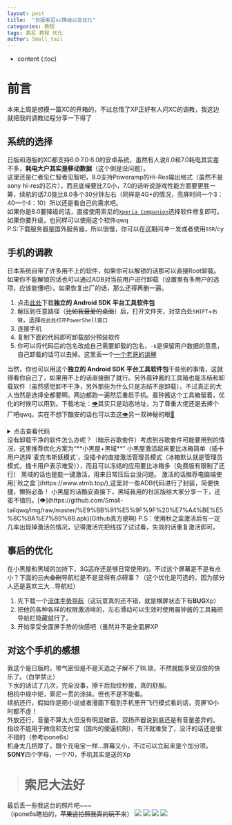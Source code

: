 ```yaml
---
layout: post
title:  "日版索尼xc降级以及优化"
categories: 教程
tags: 索尼 教程 优化
author: Small_tail
---
```


* content
{:toc}



# 前言  
本来上周是想摸一篇XC的开箱的，不过怠惰了XP正好有人问XC的调教，我这边就把我的调教过程分享一下得了  








## 系统的选择
日版和港版的XC都支持6.0·7.0·8.0的安卓系统，虽然有人说8.0和7.0耗电其实差不多，**耗电大户其实是移动数据**（这个倒是没问题）。  
这里还是仁者见仁智者见智吧，8.0支持Poweramp的Hi-Res输出格式（虽然不是sony hi-res的芯片），而且底噪要比7.0小，7.0的话听说游戏性能方面要更胜一筹，续航的话7.0能比8.0多个30分钟左右（同样是4G+的情况，亮屏时间一个3：40一个4：10）所以还是看自己的需求吧。  
如果你是8.0要降级的话，直接使用索尼的[`Xperia Companion`](https://www.sonystyle.com.cn/minisite/cross/app/xperia-companion.htm)选择软件修复即可。  
如果你要升级，也同样可以使用这个软件qwq  
P.S:下载服务器是国外服务器，所以很慢，你可以在这期间冲一发或者使用`SSR`/cy
## 手机的调教
日本系统自带了许多用不上的软件，如果你可以解锁的话那可以直接Root卸载。如果你不能解锁的话也可以通过ADB对当前用户进行卸载（设置里有多用户的选项，应该能懂吧）。如果恢复出厂的话，那么还得再删一遍。
1. 点击[此处](https://developer.android.google.cn/studio/releases/platform-tools.html)下载**独立的 Android SDK 平台工具软件包**
2. 解压到任意路径（~~比如我最爱的桌面~~）后，打开文件夹，对空白处`SHIFT`+`右键`，选择`在此处打开PowerShell窗口`
3. 连接手机
4. 复制下面的代码即可卸载部分预装软件
5. 你可以将代码后的包名改成自己需要卸载的包名，`-k`是保留用户数据的意思，自己卸载的话可以去掉。这里丢一个[一个老哥的讲解](https://www.coolapk.com/feed/13556696?shareKey=ZDBmZWVjODk2N2UzNWRkOWVlYWU~&shareUid=642591&shareFrom=com.coolapk.market_9.6.3)

当然，你也可以用这个**独立的 Android SDK 平台工具软件包**干些别的事情，这就得看你自己了，如果用不上的话直接删了就行。另外晨钟酱的工具箱也能冻结和卸载软件（虽然感觉卸不干净，另外那些为什么只是冻结不是卸载）。不过真正的大人当然是选择全都要啊。两边都跑一遍然后重启手机。晨钟酱这个工具箱留着，优化的时候可以用到。下载地址：[👁](https://www.coolapk.com/feed/11397755?shareKey=MGVjNTMwNjU0MzkxNWRkOWVlYzA~&shareUid=642591&shareFrom=com.coolapk.market_9.6.3)其实只是动态地址，为了尊重大佬还是去捧个厂吧qwq，实在不想下酷安的话也可以去这[👁](https://sn9.us/file/22501768-406593116 )另一双神秘的眼[👀](6666)

<details>
  <summary>点击查看代码</summary>
  <p>全部复制直接右键丢进PowerShell即可</p>
  <pre><code>
.\adb devices
.\adb shell
pm uninstall -k --user 0 jp.co.fsi.fs1seg
pm uninstall -k --user 0 jp.dmapnavi.navi02
pm uninstall -k --user 0 com.sony.drbd.reader.other.jp
pm uninstall -k --user 0 com.rsupport.rs.activity.ntt
pm uninstall -k --user 0 com.mcafee.vsm_android_dcm
pm uninstall -k --user 0 com.nttdocomo.android.areamail
pm uninstall -k --user 0 com.nttdocomo.android.bugreport
pm uninstall -k --user 0 com.nttdocomo.android.atf
pm uninstall -k --user 0 jp.co.nttdocomo.dbook
pm uninstall -k --user 0 com.nttdocomo.android.accountwipe
pm uninstall -k --user 0 com.nttdocomo.android.pf.dcmippushaggregator
pm uninstall -k --user 0 com.ntt.docomo.android.pf.dcmwappush
pm uninstall -k --user 0 jp.co.omronsoft.android.decoemojimanager_docomo
pm uninstall -k --user 0 jp.co.nttdocomo.saigaiban
pm uninstall -k --user 0 com.nttdocomo.android.store
pm uninstall -k --user 0 com.nttdocomo.android.applicationmanager
pm uninstall -k --user 0 com.nttdocomo.android.applicationmanager.RecommendActivity
pm uninstall -k --user 0 com.nttdocomo.android.accountauthenticator
pm uninstall -k --user 0 com.nttdocomo.android.sdcardbackup
pm uninstall -k --user 0 com.nttdocomo.android.sdcardbackup.view.LaunchActivity
pm uninstall -k --user 0 com.nttdocomo.android.cloudset
pm uninstall -k --user 0 com.nttdocomo.android.initialization
pm uninstall -k --user 0 com.nttdocomo.android.lac
pm uninstall -k --user 0 com.nttdocomo.android.dhome
pm uninstall -k --user 0 com.nextbit.app
pm uninstall -k --user 0 jp.co.nttdocomo.lcsapp
pm uninstall -k --user 0 jp.co.nttdocomo.lcsappsub
pm uninstall -k --user 0 jp.co.nttdocomo.carriermail
pm uninstall -k --user 0 com.android.contacts
pm uninstall -k --user 0 com.nttdocomo.android.docomoset
pm uninstall -k --user 0 com.nttdocomo.android.dpoint
pm uninstall -k --user 0 com.google.android.apps.docs
pm uninstall -k --user 0 com.nttdocomo.android.idmanager
pm uninstall -k --user 0 com.nttdocomo.android.dmenu2
pm uninstall -k --user 0 com.nttdocomo.android.docomo_market.ui.StartupActivity
pm uninstall -k --user 0 com.sonymobile.pobox.skin.easy
pm uninstall -k --user 0 com.google.android.apps.photos
pm uninstall -k --user 0 com.google.android.videos
pm uninstall -k --user 0 com.google.android.music
pm uninstall -k --user 0 com.sonymobile.pobox.skin.gummi
pm uninstall -k --user 0 com.ipg.gguide.dcm_app.android
pm uninstall -k --user 0 com.nttdocomo.android.voicetranslation
pm uninstall -k --user 0 com.google.android.talk
pm uninstall -k --user 0 com.google.android.talk.SigningInActivity
pm uninstall -k --user 0 jp.id_credit_sp.android
pm uninstall -k --user 0 com.instagram.android
pm uninstall -k --user 0 com.somc.so02j.manual
pm uninstall -k --user 0 com.nttdocomo.android.iconcier
pm uninstall -k --user 0 com.nttdocomo.android.iconcier_contents
pm uninstall -k --user 0 com.amazon.kindle
pm uninstall -k --user 0 jp.co.lawson.activity
pm uninstall -k --user 0 com.sonymobile.lifelog
pm uninstall -k --user 0 jp.co.mcdonalds.android
pm uninstall -k --user 0 com.nttdocomo.android.mediaplayer
pm uninstall -k --user 0 com.facebook.orca
pm uninstall -k --user 0 com.nttdocomo.android.voiceeditor
pm uninstall -k --user 0 com.sony.nfx.app.sfrc
pm uninstall -k --user 0 com.nttdocomo.osaifu.tsmproxy
pm uninstall -k --user 0 com.sonyericsson.updatecenter
pm uninstall -k --user 0 com.sonymobile.androidapp.cameraaddon.stickercreator
pm uninstall -k --user 0 com.android.dialer
pm uninstall -k --user 0 com.nttdocomo.android.socialphonebook
pm uninstall -k --user 0 com.nttdocomo.android.wipe
pm uninstall -k --user 0 com.rsupport.rsperm.ntt
pm uninstall -k --user 0 com.nttdocomo.android.rwpushcontroller
pm uninstall -k --user 0 com.nttdocomo.android.schedulememo
pm uninstall -k --user 0 com.nttdocomo.android.screenlockservice
pm uninstall -k --user 0 com.nttdocomo.android.settings.lac
pm uninstall -k --user 0 com.google.android.apps.docs.editors.slides
pm uninstall -k --user 0 com.google.android.apps.docs.editors.sheets
pm uninstall -k --user 0 com.nttdocomo.android.phonemotion
pm uninstall -k --user 0 com.nttdocomo.android.toruca
pm uninstall -k --user 0 com.twitter.android
pm uninstall -k --user 0 com.sonymobile.pobox.skin.wood
pm uninstall -k --user 0 com.google.android.youtube
pm uninstall -k --user 0 com.sonyericsson.androidapp.sehome
pm uninstall -k --user 0 com.felicanetworks.mfm.main
pm uninstall -k --user 0 com.nttdocomo.android.devicehelp
pm uninstall -k --user 0 com.felicanetworks.mfm
pm uninstall -k --user 0 com.nttdocomo.android.mascot
pm uninstall -k --user 0 com.nttdocomo.android.databackup
pm uninstall -k --user 0 com.nttdocomo.android.cloudstorageservice
pm uninstall -k --user 0 com.nttdocomo.android.dcmvoicerecognition
pm uninstall -k --user 0 com.nttdocomo.android.photocollection
pm uninstall -k --user 0 com.nttdocomo.android.moneyrecord
pm uninstall -k --user 0 com.facebook.system
pm uninstall -k --user 0 com.sony.tvsideview.videoph
pm uninstall -k --user 0 com.sonyericsson.textinput.chinese
pm uninstall -k --user 0 com.sonyericsson.warrantytime
pm uninstall -k --user 0 com.sonymobile.enterprise.service
pm uninstall -k --user 0 com.sonymobile.gettoknowit
pm uninstall -k --user 0 com.sonymobile.moviecreator
pm uninstall -k --user 0 com.sonymobile.moviecreator.rmm
pm uninstall -k --user 0 com.sonymobile.music.googlelyricsplugin
pm uninstall -k --user 0 com.sonymobile.music.wikipediaplugin
pm uninstall -k --user 0 com.sonymobile.mx.android
pm uninstall -k --user 0 com.sonymobile.sketch
pm uninstall -k --user 0 com.sonymobile.support
pm uninstall -k --user 0 com.facebook.appmanager
pm uninstall -k --user 0 com.facebook.katana
pm uninstall -k --user 0 com.spotify.music
pm uninstall -k --user 0 com.sonymobile.getmore.client
pm uninstall -k --user 0 com.sony.tvsideview.phone
pm uninstall -k --user 0 com.sonyericsson.trackid
pm uninstall -k --user 0 com.amazon.mShop.android.shopping
pm uninstall -k --user 0 com.scee.psxandroid
pm uninstall -k --user 0 com.sonymobile.entrance
pm uninstall -k --user 0 com.s.antivirus
pm uninstall -k --user 0 com.sonyericsson.xhs
pm uninstall -k --user 0 com.sonymobile.xperialounge.services
pm uninstall -k --user 0 com.sonymobile.xperiaservices
pm uninstall -k --user 0 com.sonymobile.music.youtubekaraokeplugin
pm uninstall -k --user 0 com.sonymobile.tvout.wifidisplay
pm uninstall -k --user 0 com.sonymobile.music.youtubeplugin
pm uninstall -k --user 0 com.sonyericsson.trackid.res.overlay_305
pm uninstall -k --user 0 com.mobisystems.fileman
pm uninstall --user 0 com.sonymobile.assist 
pm uninstall --user 0 com.google.android.googlequicksearchbox
pm uninstall --user 0 com.google.android.calendar
pm uninstall --user 0 com.google.android.apps.maps
pm uninstall --user 0 com.google.android.apps.photos
pm uninstall --user 0 com.google.android.apps.docs
pm uninstall --user 0 com.google.android.gm
pm uninstall --user 0 com.google.android.videos
pm uninstall --user 0 com.sonymobile.music.youtubeplugin
pm uninstall --user 0 com.sonymobile.music.youtubekaraokeplugin
pm uninstall --user 0 com.sonymobile.music.youtubeplugin
pm uninstall --user 0 com.google.android.youtube
pm uninstall --user 0 com.android.vending
pm uninstall --user 0 com.google.android.apps.docs.editors.docs
pm uninstall --user 0 com.sonymobile.assist 
pm uninstall --user 0 com.google.android.googlequicksearchbox
pm uninstall --user 0 com.google.android.calendar
pm uninstall --user 0 com.google.android.apps.maps
pm uninstall --user 0 com.google.android.apps.photos
pm uninstall --user 0 com.google.android.apps.docs
pm uninstall --user 0 com.google.android.gm
pm uninstall --user 0 com.google.android.videos
pm uninstall --user 0 com.sonymobile.music.youtubeplugin
pm uninstall --user 0 com.sonymobile.music.youtubekaraokeplugin
pm uninstall --user 0 com.sonymobile.music.youtubeplugin
pm uninstall --user 0 com.google.android.youtube
pm uninstall --user 0 com.android.vending
pm uninstall --user 0 com.google.android.apps.docs.editors.docs
pm uninstall --user 0 com.facebook.katana
pm uninstall --user 0 com.google.android.tts
pm uninstall --user 0 com.touchtype.swiftkey
exit

.\adb reboot


  </code></pre>
</details>
没有卸载干净的软件怎么办呢？（暗示谷歌套件）考虑到谷歌套件可能要用到的情况，这里推荐优化方案为“**小黑屋+黑域**”  
小黑屋激活起来要比冰箱简单（插卡用户选择`麦克韦斯妖模式`，没插卡的直接激活管理员模式（冰箱默认就是管理员模式，插卡用户表示难受）），而且可以冻结的应用要比冰箱多（免费版有限制了还行）  
黑域的话也是能一键激活，用来日常压后台没问题。  
激活的话推荐电脑端使用[`秋之盒`](https://www.atmb.top/),这里对一些ADB代码进行了封装，简便快捷，懒狗必备！  
小黑屋的话酷安直接下，黑域我用的社区版给大家分享一下，还蛮不错的。[👁](https://github.com/Small-tailqwq/img/raw/master/%E9%BB%91%E5%9F%9F%20%E7%A4%BE%E5%8C%BA%E7%89%88.apk)(Github真方便啊) 
P.S：使用秋之盒激活后有一定几率出现掉激活的情况，记得激活完把线拔了试试看，失效的话重复激活即可。  

## 事后的优化  
在小黑屋和黑域的加持下，3G运存还是够日常使用的。不过这个屏幕是不是有点小？下面的~~三大金刚~~导航栏是不是显得有点碍事？（这个优化是可选的，因为部分人还是喜欢三大...导航栏）  
1. 先下载一个[流体手势导航](https://github.com/Small-tailqwq/img/raw/master/%E6%B5%81%E4%BD%93%E6%89%8B%E5%8A%BF%E5%AF%BC%E8%88%AA.apk)（这玩意真的还不错，就是横屏状态下有**BUG**Xp）  
2. 把他的各种各样的权限激活啥的，左右滑动可以生效时使用晨钟酱的工具箱把导航栏隐藏就行了。
3. 开始享受全面屏手势的快感吧（虽然并不是全面屏XP  

## 对这个手机的感想
我这个是日版的，带气密但是不是天选之子解不了BL锁，不然就能享受双倍的快乐了。（白学禁止）    
下水的话试了几次，完全没事，擦干后指纹秒接，真的舒服。  
相机中规中矩，索尼一贯的涂抹。但也不是不能看。  
续航还行，假如你是把小说或者漫画下载到手机里开飞行模式看的话，亮屏10小时都不虚！  
外放还行，音量不算太大但没有明显破音。双扬声器说到底还是有音量差异的。  
指纹不能用于微信和支付宝（国内的傻逼机制），有汗就难受了，没汗的话还是很不错的（参考ipone6s）  
机身太几把厚了，跟个充电宝一样...屏幕又小，不过可以立起来是个加分项。  
**SONY**四个字母，一个70，手机其实是送的Xp  
> # 索尼大法好

最后丢一些我这台的照片吧~~~  
（ipone6s瞎拍的，~~苹果这拍照我真的玩不来~~）
![](https://raw.githubusercontent.com/Small-tailqwq/img/master/blog/1124/IMG_0204.JPG)
![](https://raw.githubusercontent.com/Small-tailqwq/img/master/blog/1124/IMG_0205.JPG)
![](https://raw.githubusercontent.com/Small-tailqwq/img/master/blog/1124/IMG_0206.JPG)
![](https://raw.githubusercontent.com/Small-tailqwq/img/master/blog/1124/IMG_0207.JPG)
